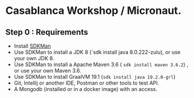 # Casablanca Workshop / Micronaut.

## Step 0 : Requirements
* Install [SDKMan](https://sdkman.io/)
* Use SDKMan to install a JDK 8 (`sdk install java 8.0.222-zulu), or use your own JDK 8.
* Use SDKMan to install a Apache Maven 3.6 ( `sdk install maven 3.6.2`) , or use your own Maven 3.6.
* Use SDKMan to install GraalVM 19.1 (`sdk install java 19.2.0-grl`)
* Git, Intellij or another IDE, Postman or other tools to test API.
* A Mongodb (installed or in a docker image) with an access.